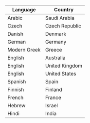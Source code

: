 | Language    | Country
|---------------|--------------------|
| Arabic        | Saudi Arabia         |	•	| Hungarian     | Hungary            |	•	| Thai          | Thailand           |
| Czech         | Czech Republic     |	•	| Indonesian    | Indonesia          |	•	| Turkish       | Turkey             |
| Danish        | Denmark            |	•	| Italian       | Italy              |	•	| Chinese       | China              |
| German        | Germany            |	•	| Japanese      | Japan              |	•	| Chinese       | Hong Kong          |
| Modern Greek  | Greece             |	•	| Korean        | Republic of Korea  |	•	| Chinese       | Taiwan             |
| English       | Australia          |	•	| Dutch         | Netherlands        |
| English       | United Kingdom     |	•	| Norwegian     | Norway             |
| English       | United States      |	•	| Polish        | Poland             |
| Spanish       | Spain              |	•	| Portuguese    | Portugal           |
| Finnish       | Finland            |	•	| Romanian      | Romania            |
| French        | France             |	•	| Russian       | Russian Federation |
| Hebrew        | Israel             |	•	| Slovak        | Slovakia           |
| Hindi         | India              |	•	| Swedish       | Sweden             |
